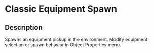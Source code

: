 # Classic Equipment Spawn

## Description

Spawns an equipment pickup in the environment. Modify equipment selection or spawn behavior in Object Properties menu.
